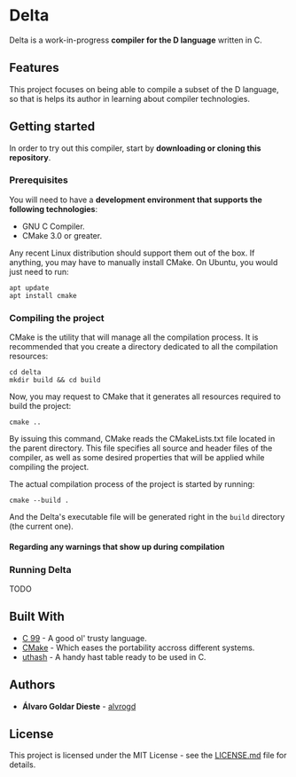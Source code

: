 # Delta

Delta is a work-in-progress **compiler for the D language** written in C.

## Features

This project focuses on being able to compile a subset of the D language, so that is helps its author in learning about compiler technologies.

## Getting started

In order to try out this compiler, start by **downloading or cloning this repository**.

### Prerequisites

You will need to have a **development environment that supports the following technologies**:

* GNU C Compiler.
* CMake 3.0 or greater.

Any recent Linux distribution should support them out of the box. If anything, you may have to manually install CMake. On Ubuntu, you would just need to run:

```
apt update
apt install cmake
```

### Compiling the project

CMake is the utility that will manage all the compilation process. It is recommended that you create a directory dedicated to all the compilation resources:

```
cd delta
mkdir build && cd build
```

Now, you may request to CMake that it generates all resources required to build the project:

```
cmake ..
```

By issuing this command, CMake reads the CMakeLists.txt file located in the parent directory. This file specifies all source and header files of the compiler, as well as some desired properties that will be applied while compiling the project.

The actual compilation process of the project is started by running:

```
cmake --build .
```

And the Delta's executable file will be generated right in the `build` directory (the current one).

#### Regarding any warnings that show up during compilation

### Running Delta

TODO

## Built With

* [C 99]() - A good ol' trusty language.
* [CMake](https://cmake.org/) - Which eases the portability accross different systems.
* [uthash](https://troydhanson.github.io/uthash/) - A handy hast table ready to be used in C.

## Authors

* **Álvaro Goldar Dieste** - [alvrogd](https://github.com/alvrogd)

## License

This project is licensed under the MIT License - see the [LICENSE.md](LICENSE.md) file for details.
